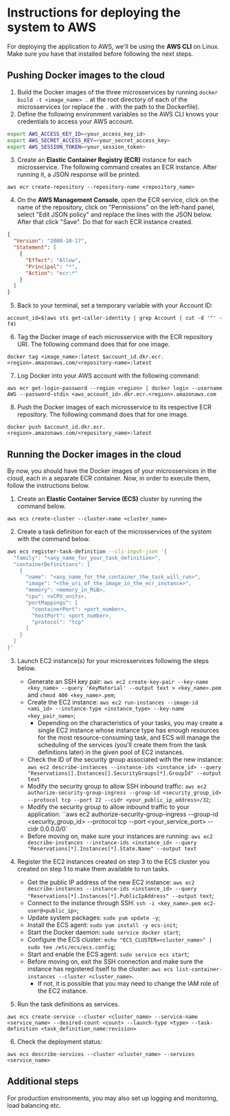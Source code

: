 # Instructions for deploying the system to AWS

For deploying the application to AWS, we'll be using the **AWS CLI** on Linux. Make sure you have that installed before following the next steps.

## Pushing Docker images to the cloud

1. Build the Docker images of the three microsservices by running `docker build -t <image_name> .` at the root directory of each of the microsservices (or replace the `.` with the path to the Dockerfile).
2. Define the following environment variables so the AWS CLI knows your credentials to access your AWS account.

```bash
export AWS_ACCESS_KEY_ID=<your_access_key_id>
export AWS_SECRET_ACCESS_KEY=<your_secret_access_key>
export AWS_SESSION_TOKEN=<your_session_token>
```

3. Create an **Elastic Container Registry (ECR)** instance for each microsservice. The following command creates an ECR instance. After running it, a JSON response will be printed.

`aws ecr create-repository --repository-name <repository_name>`

4. On the **AWS Management Console**, open the ECR service, click on the name of the repository, click on "Permissions" on the left-hand panel, select "Edit JSON policy" and replace the lines with the JSON below. After that click "Save". Do that for each ECR instance created.

```json
{
  "Version": "2008-10-17",
  "Statement": [
    {
      "Effect": "Allow",
      "Principal": "*",
      "Action": "ecr:*"
    }
  ]
}
```

5. Back to your terminal, set a temporary variable with your Account ID:

`account_id=$(aws sts get-caller-identity | grep Account | cut -d '"' -f4)`

6. Tag the Docker image of each microsservice with the ECR repository URI. The following command does that for one image.

`docker tag <image_name>:latest $account_id.dkr.ecr.<region>.amazonaws.com/<repository-name>:latest`

7. Log Docker into your AWS account with the following command:

`aws ecr get-login-password --region <region> | docker login --username AWS --password-stdin <aws_account_id>.dkr.ecr.<region>.amazonaws.com`

8. Push the Docker images of each microsservice to its respective ECR repository. The following command does that for one image.

`docker push $account_id.dkr.ecr.<region>.amazonaws.com/<repository_name>:latest`

## Running the Docker images in the cloud

By now, you should have the Docker images of your microsservices in the cloud, each in a separate ECR container. Now, in order to execute them, follow the instructions below.

1. Create an **Elastic Container Service (ECS)** cluster by running the command below.

`aws ecs create-cluster --cluster-name <cluster_name>`

2. Create a task definition for each of the microsservices of the system with the command below.

```bash
aws ecs register-task-definition --cli-input-json '{
  "family": "<any_name_for_your_task_definition>",
  "containerDefinitions": [
    {
      "name": "<any_name_for_the_container_the_task_will_run>",
      "image": "<the_uri_of_the_image_in_the_ecr_instance>",
      "memory": <memory_in_MiB>,
      "cpu": <vCPU_units>,
      "portMappings": [
        "containerPort": <port_number>,
        "hostPort": <port_number>,
        "protocol": "tcp"
      ]
    }
  ]
}'
```

3. Launch EC2 instance(s) for your microsservices following the steps below.
    - Generate an SSH key pair: `aws ec2 create-key-pair --key-name <key_name> --query 'KeyMaterial' --output text > <key_name>.pem` and `chmod 400 <key_name>.pem`;
    - Create the EC2 instance: `aws ec2 run-instances --image-id <ami_id> --instance-type <instance_type> --key-name <key_pair_name>`;
        - Depending on the characteristics of your tasks, you may create a single EC2 instance whose instance type has enough resources for the most resource-consuming task, and ECS will manage the scheduling of the services (you'll create them from the task definitions later) in the given pool of EC2 instances.
    - Check the ID of the security group associated with the new instance: `aws ec2 describe-instances --instance-ids <instance_id> --query "Reservations[].Instances[].SecurityGroups[*].GroupId" --output text`
    - Modify the security group to allow SSH inbound traffic: `aws ec2 authorize-security-group-ingress --group-id <security_group_id> --protocol tcp --port 22 --cidr <your_public_ip_address>/32`;
    - Modify the security group to allow inbound traffic to your application: ``aws ec2 authorize-security-group-ingress --group-id <security_group_id> --protocol tcp --port <your_service_port> --cidr 0.0.0.0/0`
    - Before moving on, make sure your instances are running: `aws ec2 describe-instances --instance-ids <instance_id> --query "Reservations[*].Instances[*].State.Name" --output text`

4. Register the EC2 instances created on step 3 to the ECS cluster you created on step 1 to make them available to run tasks.
    - Get the public IP address of the new EC2 instance: `aws ec2 describe-instances --instance-ids <instance_id> --query "Reservations[*].Instances[*].PublicIpAddress" --output text`;
    - Connect to the instance through SSH: `ssh -i <key_name>.pem ec2-user@<public_ip>`;
    - Update system packages: `sudo yum update -y`;
    - Install the ECS agent: `sudo yum install -y ecs-init`;
    - Start the Docker daemon: `sudo service docker start`;
    - Configure the ECS cluster: `echo "ECS_CLUSTER=<cluster_name>" | sudo tee /etc/ecs/ecs.config`;
    - Start and enable the ECS agent: `sudo service ecs start`;
    - Before moving on, exit the SSH connection and make sure the instance has registered itself to the cluster: `aws ecs list-container-instances --cluster <cluster_name>`.
        - If not, it is possible that you may need to change the IAM role of the EC2 instance.

5. Run the task definitions as services.

`aws ecs create-service --cluster <cluster_name> --service-name <service_name> --desired-count <count> --launch-type <type> --task-definition <task_definition_name:revision>`

6. Check the deployment status: 

`aws ecs describe-services --cluster <cluster_name> --services <service_name>`

## Additional steps

For production environments, you may also set up logging and monitoring, load balancing etc.